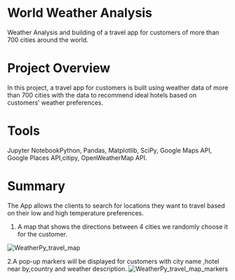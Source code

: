 # World Weather Analysis
Weather Analysis and building of a travel app for customers of more than 700 cities around the world.
# Project Overview
In this project, a travel app for customers is built using weather data of more than 700 cities  with the data to recommend ideal hotels based on customers’ weather preferences.
# Tools
Jupyter NotebookPython, Pandas, Matplotlib, SciPy, Google Maps API, Google Places API,citipy, OpenWeatherMap API.
# Summary
The App allows the clients to search for locations they want to travel based on their low and high temperature preferences.

1. A map that shows the directions between 4  cities we randomly choose it for the customer.

![WeatherPy_travel_map](https://user-images.githubusercontent.com/90945875/138605467-f4957635-7417-40fa-8baf-02c07224ec36.png)

2.A  pop-up markers will be displayed for customers with city name ,hotel near by,country and weather description.
![WeatherPy_travel_map_markers](https://user-images.githubusercontent.com/90945875/138605636-087dab2e-7543-4bb9-aac0-9c566651c67f.png)



